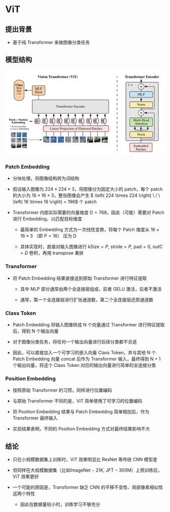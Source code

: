 # $\mathrm{ViT}$

## 提出背景

- 基于纯 $\mathrm{Transformer}$ 来做图像分类任务

## 模型结构

<center>
<img src="images/vit.png"/>
</center>

### $\mathrm{Patch \ Embedding}$

- 分块处理，将图像结构转为词结构

- 假设输入图像为 $224 \times 224 \times 3$，将图像分为固定大小的 $\mathrm{patch}$，每个 $\mathrm{patch}$  的大小为 $16 \times 16 \times 3$，整张图像会产生 $ \left( 224 \times 224 \right) \ / \ \left( 16 \times 16 \right) = 196$ 个 $\mathrm{patch}$

- $\mathrm{Transformer}$ 内部实际需要的向量维度 $\mathrm{D} = 768$，因此（可能）需要对 $\mathrm{Patch}$ 进行 $\mathrm{Embedding}$，以匹配目标维度

  - 最简单的 $\mathrm{Embedding}$ 方式为一次线性变换，将每个 $\mathrm{Patch}$ 维度从 $\mathrm{16 \times 16 \times 3}$ （即 $\mathrm{P} = 16$） 压为 $\mathrm{D}$

  - 具体实现时，直接对输入图像进行 $\mathrm{kSize} = P, \ \mathrm{stride} = P, \ \mathrm{pad} = 0, \ \mathrm{outC} = D$ 卷积，再用 $\mathrm{transpose}$ 重排

### $\mathrm{Transformer}$

- 将 $\mathrm{Patch \ Embedding}$ 结果直接送到原始 $\mathrm{Transformer}$ 进行特征提取

  - 其中 $\mathrm{MLP}$ 部分通常由两个全连接层组成，前者 $\mathrm{GELU}$ 激活，后者不激活

  - 通常，第一个全连接层进行扩张通道数，第二个全连接层还原通道数

### $\mathrm{Class \ Token}$

- $\mathrm{Patch \ Embedding}$ 将输入图像转成 $\mathrm{N}$ 个向量通过 $\mathrm{Transformer}$ 进行特征提取后，得到 $\mathrm{N}$ 个输出向量

- 对于图像分类任务，将任何一个输出向量进行后续分类都不合适

- 因此，可以直接加入一个可学习的嵌入向量 $\mathrm{Class \ Token}$，并与其他 $\mathrm{N}$ 个 $\mathrm{Patch \ Embedding}$ 向量 $\mathrm{concat}$ 后作为 $\mathrm{Transformer}$ 输入，最终得到 $\mathrm{N + 1}$ 个输出向量，将这个 $\mathrm{Class \ Token}$ 对应的输出向量进行简单的全连接分类

### $\mathrm{Position \ Embedding}$

- 按照原始 $\mathrm{Transformer}$ 的习惯，同样进行位置编码

- 与原始 $\mathrm{Transformer}$ 不同的是，$\mathrm{ViT}$ 简单使用了可学习的位置编码

- 将 $\mathrm{Position \ Embedding}$ 结果与 $\mathrm{Patch \ Embedding}$ 简单相加后，作为 $\mathrm{Transformer}$ 最终输入

- 实验结果表明，不同的 $\mathrm{Position \ Embedding}$ 方式对最终结果影响不大

## 结论

- 只在小规模数据集上训练时，$\mathrm{ViT}$ 效果明显比 $\mathrm{ResNet}$ 等传统 $\mathrm{CNN}$ 模型差

- 但同样在大规模数据集（比如$\mathrm{ImageNet-21K, \ JFT-300M}$）上预训练后，$\mathrm{ViT}$ 效果更好

- 一个可能的原因是，$\mathrm{Transformer}$ 缺乏 $\mathrm{CNN}$ 的平移不变性、局部像素相似性这两个特性

  - 因此在数据量较小时，训练学习不够充分